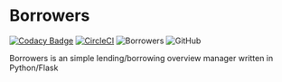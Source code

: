 # Borrowers

[![Codacy Badge](https://api.codacy.com/project/badge/Grade/c6a1da26469d4396bdb91ef17947bf53)](https://www.codacy.com/manual/Eddinn/borrowers?utm_source=github.com&amp;utm_medium=referral&amp;utm_content=eddinn/borrowers&amp;utm_campaign=Badge_Grade) [![CircleCI](https://circleci.com/gh/eddinn/borrowers.svg?style=svg)](https://circleci.com/gh/eddinn/borrowers) ![Borrowers](https://github.com/eddinn/borrowers/workflows/Borrowers/badge.svg) ![GitHub](https://img.shields.io/github/license/eddinn/borrowers)

Borrowers is an simple lending/borrowing overview manager written in Python/Flask
